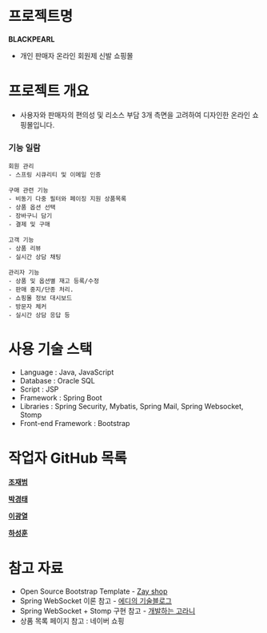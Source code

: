 # 프로젝트명
**BLACKPEARL**
 - 개인 판매자 온라인 회원제 신발 쇼핑몰


# 프로젝트 개요
 - 사용자와 판매자의 편의성 및 리소스 부담 3개 측면을 고려하여 디자인한 온라인 쇼핑몰입니다.


### 기능 일람
    회원 관리
    - 스프링 시큐리티 및 이메일 인증

    구매 관련 기능
    - 비동기 다중 필터와 페이징 지원 상품목록
    - 상품 옵션 선택
    - 장바구니 담기
    - 결제 및 구매

    고객 기능
    - 상품 리뷰
    - 실시간 상담 채팅
  
    관리자 기능
    - 상품 및 옵션별 재고 등록/수정
    - 판매 중지/단종 처리.
    - 쇼핑몰 정보 대시보드
    - 방문자 체커
    - 실시간 상담 응답 등


# 사용 기술 스택
- Language : Java, JavaScript
- Database : Oracle SQL
- Script : JSP
- Framework : Spring Boot
- Libraries : Spring Security, Mybatis, Spring Mail, Spring Websocket, Stomp
- Front-end Framework : Bootstrap


# 작업자 GitHub 목록
[**조재범**](https://github.com/JaeBuhmJo)


[**박경태**](https://github.com/Park-KyeongTae)


[**이광열**](https://github.com/poweenv)


[**하성훈**](https://github.com/hahasunghoon)


# 참고 자료
- Open Source Bootstrap Template - [Zay shop](https://themewagon.com/themes/free-bootstrap-5-html-5-ecommerce-website-template-zay-shop/)
- Spring WebSocket 이론 참고 - [에디의 기술블로그](https://brunch.co.kr/@springboot/695)
- Spring WebSocket + Stomp 구현 참고 - [개발하는 고라니](https://dev-gorany.tistory.com/235)
- 상품 목록 페이지 참고 : 네이버 쇼핑
